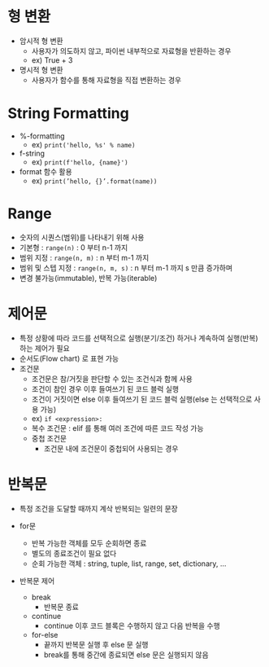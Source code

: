 # 형 변환

- 암시적 형 변환
    - 사용자가 의도하지 않고, 파이썬 내부적으로 자료형을 반환하는 경우
    - ex) True + 3
- 명시적 형 변환
    - 사용자가 함수를 통해 자료형을 직접 변환하는 경우

# String Formatting

- %-formatting
    - ex) `print('hello, %s' % name)`
- f-string
    - ex) `print(f'hello, {name}')`
- format 함수 활용
    - ex) `print(’hello, {}’.format(name))`

# Range

- 숫자의 시퀀스(범위)를 나타내기 위해 사용
- 기본형 : `range(n)` : 0 부터  n-1 까지
- 범위 지정 : `range(n, m)` : n 부터 m-1 까지
- 범위 및 스텝 지정 : `range(n, m, s)` : n 부터 m-1 까지 s 만큼 증가하며
- 변경 불가능(immutable), 반복 가능(iterable)

# 제어문

- 특정 상황에 따라 코드를 선택적으로 실행(분기/조건) 하거나 계속하여 실행(반복)하는 제어가 필요
- 순서도(Flow chart) 로 표현 가능
- 조건문
    - 조건문은 참/거짓을 판단할 수 있는 조건식과 함께 사용
    - 조건이 참인 경우 이후 들여쓰기 된 코드 블럭 실행
    - 조건이 거짓이면 else 이후 들여쓰기 된 코드 블럭 실행(else 는 선택적으로 사용 가능)
    - ex) `if <expression>:`
    - 복수 조건문 : elif 를 통해 여러 조건에 따른 코드 작성 가능
    - 중첩 조건문
        - 조건문 내에 조건문이 중첩되어 사용되는 경우

# 반복문

  - 특정 조건을 도달할 때까지 계삭 반복되는 일련의 문장
  - for문
    - 반복 가능한 객체를 모두 순회하면 종료
    - 별도의 종료조건이 필요 없다
    - 순회 가능한 객체 : string, tuple, list, range, set, dictionary, …

  - 반복문 제어

    - break
      - 반복문 종료
    - continue
      - continue 이후 코드 블록은 수행하지 않고 다음 반복을 수행
    - for-else
      - 끝까지 반복문 실행 후 else 문 실행
      - break를 통해 중간에 종료되면 else 문은 실행되지 않음